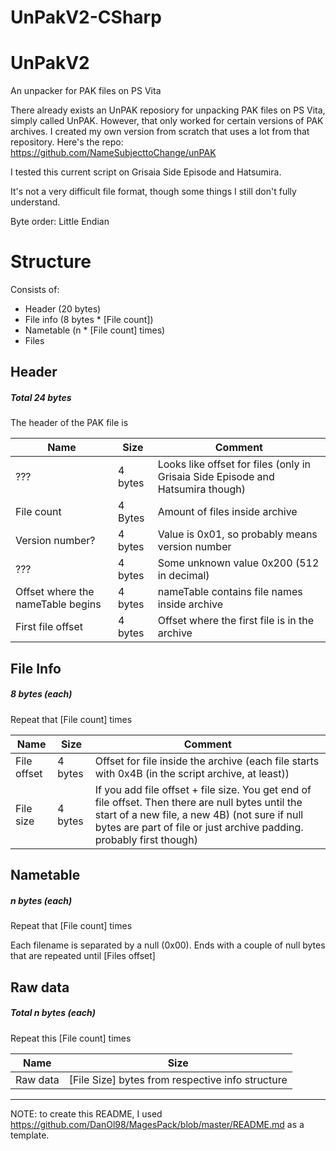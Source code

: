 # UnPakV2-CSharp

# UnPakV2
An unpacker for PAK files on PS Vita

There already exists an UnPAK reposiory for unpacking PAK files on PS Vita, simply called UnPAK. However, that only worked for certain versions of PAK archives.
I created my own version from scratch that uses a lot from that repository. Here's the repo: https://github.com/NameSubjecttoChange/unPAK

I tested this current script on Grisaia Side Episode and Hatsumira.

It's not a very difficult file format, though some things I still don't fully understand.

Byte order: Little Endian

# Structure

Consists of:
* Header (20 bytes)
* File info (8 bytes * [File count])
* Nametable (n * [File count] times)
* Files

## Header
##### Total 24 bytes
The header of the PAK file is

Name | Size | Comment
--- | --- | ---
??? | 4 bytes | Looks like offset for files (only in Grisaia Side Episode and Hatsumira though)
File count | 4 Bytes | Amount of files inside archive
Version number? | 4 bytes | Value is 0x01, so probably means version number
??? | 4 bytes | Some unknown value 0x200 (512 in decimal)
Offset where the nameTable begins | 4 bytes | nameTable contains file names inside archive
First file offset | 4 bytes | Offset where the first file is in the archive


## File Info
##### 8 bytes (each)
Repeat that [File count] times

Name | Size | Comment
--- | --- | ---
File offset | 4 bytes | Offset for file inside the archive (each file starts with 0x4B (in the script archive, at least))
File size | 4 bytes | If you add file offset + file size. You get end of file offset. Then there are null bytes until the start of a new file, a new 4B) (not sure if null bytes are part of file or just archive padding. probably first though)

## Nametable
##### n bytes (each)
Repeat that [File count] times

Each filename is separated by a null (0x00).
Ends with a couple of null bytes that are repeated until [Files offset]

## Raw data
##### Total n bytes (each)
Repeat this [File count] times

Name | Size |
--- | --- 
Raw data | [File Size] bytes from respective info structure

---

NOTE: to create this README, I used https://github.com/DanOl98/MagesPack/blob/master/README.md as a template.
